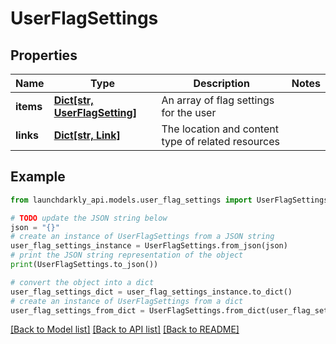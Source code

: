 # UserFlagSettings


## Properties

Name | Type | Description | Notes
------------ | ------------- | ------------- | -------------
**items** | [**Dict[str, UserFlagSetting]**](UserFlagSetting.md) | An array of flag settings for the user | 
**links** | [**Dict[str, Link]**](Link.md) | The location and content type of related resources | 

## Example

```python
from launchdarkly_api.models.user_flag_settings import UserFlagSettings

# TODO update the JSON string below
json = "{}"
# create an instance of UserFlagSettings from a JSON string
user_flag_settings_instance = UserFlagSettings.from_json(json)
# print the JSON string representation of the object
print(UserFlagSettings.to_json())

# convert the object into a dict
user_flag_settings_dict = user_flag_settings_instance.to_dict()
# create an instance of UserFlagSettings from a dict
user_flag_settings_from_dict = UserFlagSettings.from_dict(user_flag_settings_dict)
```
[[Back to Model list]](../README.md#documentation-for-models) [[Back to API list]](../README.md#documentation-for-api-endpoints) [[Back to README]](../README.md)


